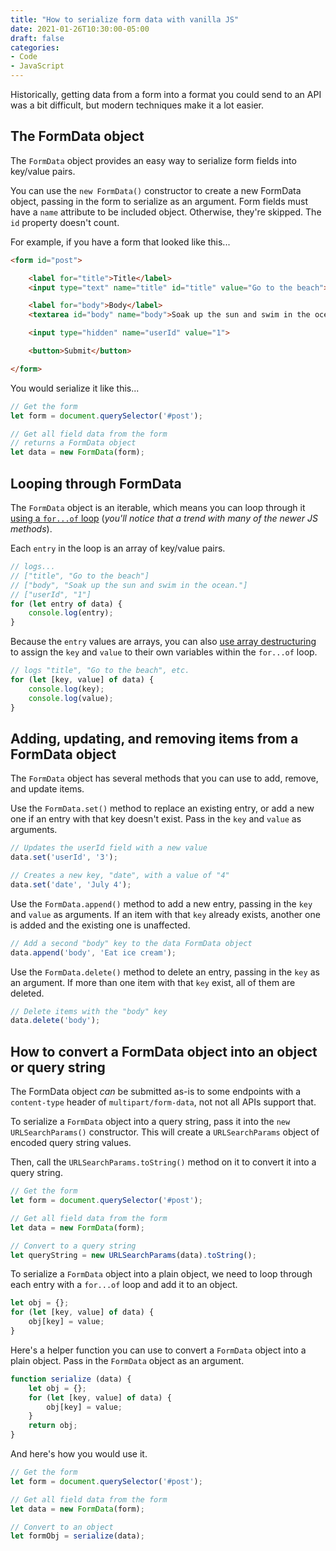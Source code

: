 ```yaml
---
title: "How to serialize form data with vanilla JS"
date: 2021-01-26T10:30:00-05:00
draft: false
categories:
- Code
- JavaScript
---
```


Historically, getting data from a form into a format you could send to an API was a bit difficult, but modern techniques make it a lot easier.

## The FormData object

The `FormData` object provides an easy way to serialize form fields into key/value pairs.

You can use the `new FormData()` constructor to create a new FormData object, passing in the form to serialize as an argument. Form fields must have a `name` attribute to be included object. Otherwise, they're skipped. The `id` property doesn't count.

For example, if you have a form that looked like this...

```html
<form id="post">

	<label for="title">Title</label>
	<input type="text" name="title" id="title" value="Go to the beach">

	<label for="body">Body</label>
	<textarea id="body" name="body">Soak up the sun and swim in the ocean.</textarea>

	<input type="hidden" name="userId" value="1">

	<button>Submit</button>

</form>
```

You would serialize it like this...

```js
// Get the form
let form = document.querySelector('#post');

// Get all field data from the form
// returns a FormData object
let data = new FormData(form);
```

## Looping through FormData

The `FormData` object is an iterable, which means you can loop through it [using a `for...of` loop](/the-for...of-loop-in-vanilla-js/) (_you'll notice that a trend with many of the newer JS methods_).

Each `entry` in the loop is an array of key/value pairs.

```js
// logs...
// ["title", "Go to the beach"]
// ["body", "Soak up the sun and swim in the ocean."]
// ["userId", "1"]
for (let entry of data) {
	console.log(entry);
}
```

Because the `entry` values are arrays, you can also [use array destructuring](/destructing-in-vanilla-js/#array-destructuring) to assign the `key` and `value` to their own variables within the `for...of` loop.

```js
// logs "title", "Go to the beach", etc.
for (let [key, value] of data) {
	console.log(key);
	console.log(value);
}
```

## Adding, updating, and removing items from a FormData object

The `FormData` object has several methods that you can use to add, remove, and update items.

Use the `FormData.set()` method to replace an existing entry, or add a new one if an entry with that key doesn't exist. Pass in the `key` and `value` as arguments.

```js
// Updates the userId field with a new value
data.set('userId', '3');

// Creates a new key, "date", with a value of "4"
data.set('date', 'July 4');
```

Use the `FormData.append()` method to add a new entry, passing in the `key` and `value` as arguments. If an item with that `key` already exists, another one is added and the existing one is unaffected.

```js
// Add a second "body" key to the data FormData object
data.append('body', 'Eat ice cream');
```

Use the `FormData.delete()` method to delete an entry, passing in the `key` as an argument. If more than one item with that `key` exist, all of them are deleted.

```js
// Delete items with the "body" key
data.delete('body');
```

## How to convert a FormData object into an object or query string

The FormData object _can_ be submitted as-is to some endpoints with a `content-type` header of `multipart/form-data`, not not all APIs support that.

To serialize a `FormData` object into a query string, pass it into the `new URLSearchParams()` constructor. This will create a `URLSearchParams` object of encoded query string values.

Then, call the `URLSearchParams.toString()` method on it to convert it into a query string.

```js
// Get the form
let form = document.querySelector('#post');

// Get all field data from the form
let data = new FormData(form);

// Convert to a query string
let queryString = new URLSearchParams(data).toString();
```

To serialize a `FormData` object into a plain object, we need to loop through each entry with a `for...of` loop and add it to an object.

```js
let obj = {};
for (let [key, value] of data) {
	obj[key] = value;
}
```

Here's a helper function you can use to convert a `FormData` object into a plain object. Pass in the `FormData` object as an argument.

```js
function serialize (data) {
	let obj = {};
	for (let [key, value] of data) {
		obj[key] = value;
	}
	return obj;
}
```

And here's how you would use it.

```js
// Get the form
let form = document.querySelector('#post');

// Get all field data from the form
let data = new FormData(form);

// Convert to an object
let formObj = serialize(data);
```
